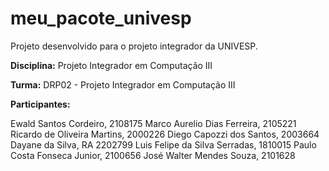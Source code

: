 # meu_pacote_univesp

Projeto desenvolvido para o projeto integrador da UNIVESP.

**Disciplina:** Projeto Integrador em Computação III

**Turma:** DRP02 - Projeto Integrador em Computação III

**Participantes:**

Ewald Santos Cordeiro, 2108175
Marco Aurelio Dias Ferreira, 2105221
Ricardo de Oliveira Martins, 2000226
Diego Capozzi dos Santos, 2003664
Dayane da Silva, RA 2202799
Luis Felipe da Silva Serradas, 1810015
Paulo Costa Fonseca Junior, 2100656
José Walter Mendes Souza, 2101628
